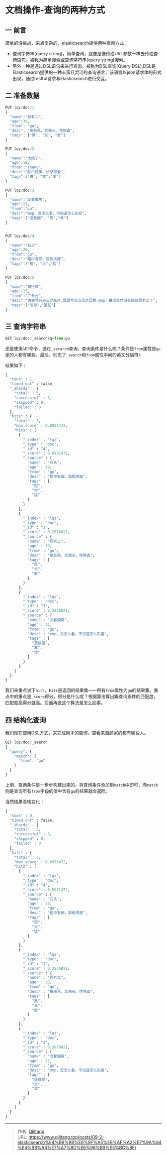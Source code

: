 # 文档操作-查询的两种方式

## 一 前言

简单的没挑战，来点复杂的，elasticsearch提供两种查询方式：

- 查询字符串(query string)，简单查询，就像是像传递URL参数一样去传递查询语句，被称为简单搜索或查询字符串(query string)搜索。
- 另外一种是通过DSL语句来进行查询，被称为DSL查询(Query DSL),DSL是Elasticsearch提供的一种丰富且灵活的查询语言，该语言以json请求体的形式出现，通过restful请求与Elasticsearch进行交互。

## 二 准备数据

```python
PUT lqz/doc/1
{
  "name":"顾老二",
  "age":30,
  "from": "gu",
  "desc": "皮肤黑、武器长、性格直",
  "tags": ["黑", "长", "直"]
}

PUT lqz/doc/2
{
  "name":"大娘子",
  "age":18,
  "from":"sheng",
  "desc":"肤白貌美，娇憨可爱",
  "tags":["白", "富","美"]
}

PUT lqz/doc/3
{
  "name":"龙套偏房",
  "age":22,
  "from":"gu",
  "desc":"mmp，没怎么看，不知道怎么形容",
  "tags":["造数据", "真","难"]
}


PUT lqz/doc/4
{
  "name":"石头",
  "age":29,
  "from":"gu",
  "desc":"粗中有细，狐假虎威",
  "tags":["粗", "大","猛"]
}

PUT lqz/doc/5
{
  "name":"魏行首",
  "age":25,
  "from":"广云台",
  "desc":"仿佛兮若轻云之蔽月,飘飘兮若流风之回雪,mmp，最后竟然没有嫁给顾老二！",
  "tags":["闭月","羞花"]
}
```

## 三 查询字符串

```python
GET lqz/doc/_search?q=from:gu
```

还是使用`GET`命令，通过`_serarch`查询，查询条件是什么呢？条件是`from`属性是`gu`家的人都有哪些。最后，别忘了`_search`和`from`属性中间的英文分隔符`?`

结果如下：

```python
{
  "took" : 1,
  "timed_out" : false,
  "_shards" : {
    "total" : 5,
    "successful" : 5,
    "skipped" : 0,
    "failed" : 0
  },
  "hits" : {
    "total" : 3,
    "max_score" : 0.6931472,
    "hits" : [
      {
        "_index" : "lqz",
        "_type" : "doc",
        "_id" : "4",
        "_score" : 0.6931472,
        "_source" : {
          "name" : "石头",
          "age" : 29,
          "from" : "gu",
          "desc" : "粗中有细，狐假虎威",
          "tags" : [
            "粗",
            "大",
            "猛"
          ]
        }
      },
      {
        "_index" : "lqz",
        "_type" : "doc",
        "_id" : "1",
        "_score" : 0.2876821,
        "_source" : {
          "name" : "顾老二",
          "age" : 30,
          "from" : "gu",
          "desc" : "皮肤黑、武器长、性格直",
          "tags" : [
            "黑",
            "长",
            "直"
          ]
        }
      },
      {
        "_index" : "lqz",
        "_type" : "doc",
        "_id" : "3",
        "_score" : 0.2876821,
        "_source" : {
          "name" : "龙套偏房",
          "age" : 22,
          "from" : "gu",
          "desc" : "mmp，没怎么看，不知道怎么形容",
          "tags" : [
            "造数据",
            "真",
            "难"
          ]
        }
      }
    ]
  }
}
```

我们来重点说下`hits`，`hits`是返回的结果集——所有`from`属性为`gu`的结果集。重点中的重点是`_score`得分，得分是什么呢？根据算法算出跟查询条件的匹配度，匹配度高得分就高。后面再说这个算法是怎么回事。

## 四 结构化查询

我们现在使用DSL方式，来完成刚才的查询，查看来自顾家的都有哪些人。

```python
GET lqz/doc/_search
{
  "query": {
    "match": {
      "from": "gu"
    }
  }
}
```

上例，查询条件是一步步构建出来的，将查询条件添加到`match`中即可，而`match`则是查询所有`from`字段的值中含有`gu`的结果就会返回。

当然结果没啥变化：

```python
{
  "took" : 0,
  "timed_out" : false,
  "_shards" : {
    "total" : 5,
    "successful" : 5,
    "skipped" : 0,
    "failed" : 0
  },
  "hits" : {
    "total" : 3,
    "max_score" : 0.6931472,
    "hits" : [
      {
        "_index" : "lqz",
        "_type" : "doc",
        "_id" : "4",
        "_score" : 0.6931472,
        "_source" : {
          "name" : "石头",
          "age" : 29,
          "from" : "gu",
          "desc" : "粗中有细，狐假虎威",
          "tags" : [
            "粗",
            "大",
            "猛"
          ]
        }
      },
      {
        "_index" : "lqz",
        "_type" : "doc",
        "_id" : "1",
        "_score" : 0.2876821,
        "_source" : {
          "name" : "顾老二",
          "age" : 30,
          "from" : "gu",
          "desc" : "皮肤黑、武器长、性格直",
          "tags" : [
            "黑",
            "长",
            "直"
          ]
        }
      },
      {
        "_index" : "lqz",
        "_type" : "doc",
        "_id" : "3",
        "_score" : 0.2876821,
        "_source" : {
          "name" : "龙套偏房",
          "age" : 22,
          "from" : "gu",
          "desc" : "mmp，没怎么看，不知道怎么形容",
          "tags" : [
            "造数据",
            "真",
            "难"
          ]
        }
      }
    ]
  }
}
```


---

> 作者: [Qilitang](https://github.com/qilitang)  
> URL: https://www.qilitang.top/posts/09-2-elasticsearch%E4%B9%8B%E6%9F%A5%E8%AF%A2%E7%9A%84%E4%B8%A4%E7%A7%8D%E6%96%B9%E5%BC%8F/  

